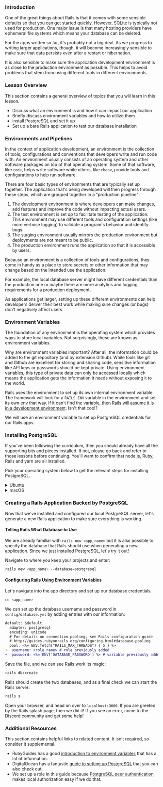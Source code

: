 ### Introduction

One of the great things about Rails is that it comes with some sensible defaults so that you can get started quickly. However, SQLite is typically not used for production. One major issue is that many hosting providers have ephemeral file systems which means your database can be deleted.

For the apps written so far, it's probably not a big deal. As we progress to writing larger applications, though, it will become increasingly sensible to make sure that data persists even after a restart or hibernation.

It is also sensible to make sure the application development environment is as close to the production environment as possible. This helps to avoid problems that stem from using different tools in different environments.

### Lesson Overview

This section contains a general overview of topics that you will learn in this lesson.

- Discuss what an environment is and how it can impact our application
- Briefly discuss environment variables and how to utilize them
- Install PostgreSQL and set it up
- Set up a bare Rails application to test our database installation

### Environments and Pipelines

In the context of application development, an environment is the collection of tools, configurations and conventions that developers write and run code with. An environment usually consists of an operating system and other software packages on top of that operating system. Some of that software, like `code`, helps write software while others, like `rbenv`, provide tools and configurations to help run software.

There are four basic types of environments that are typically set up together. The application that's being developed will then progress through these steps, which are grouped together in a "production pipeline":

1. The development environment is where developers can make changes, add features and improve the code without impacting actual users.
1. The test environment is set up to facilitate testing of the application. This environment may use different tools and configuration settings (like more verbose logging) to validate a program's behavior and identify bugs.
1. The staging environment usually mirrors the production environment but deployments are not meant to be public.
1. The production environment runs the application so that it is accessible by users.

Because an environment is a collection of tools and configurations, they come in handy as a place to store secrets or other information that may change based on the intended use the application.

For example, the local database server might have different credentials than the production one or maybe there are more analytics and logging requirements for a production deployment.

As applications get larger, setting up these different environments can help developers deliver their best work while making sure changes (or bugs) don't negatively affect users.

### Environment Variables
The foundation of any environment is the operating system which provides ways to store local variables. Not surprisingly, these are known as environment variables.

Why are environment variables important? After all, the information could be added to the git repository (and by extension Github). While tools like git and Github are excellent for storing and sharing code, sensitive information like API keys or passwords should be kept private. Using environment variables, this type of private data can only be accessed locally which means the application gets the information it needs without exposing it to the world.

Rails uses the environment to set up its own internal environment variable. The framework will look for a `RAILS_ENV` variable in the environment and set its own env that way. If it can't find the variable, then [Rails will assume it is in a development environment](https://github.com/rails/rails/blob/main/railties/lib/rails.rb#L67). Isn't that cool?

We will use an environment variable to set up PostgreSQL credentials for our Rails apps.

### Installing PostgreSQL

If you've been following the curriculum, then you should already have all the supporting bits and pieces installed. If not, please go back and refer to those lessons before continuing. You'll want to confirm that node.js, Ruby, Rails and yarn are all installed.

Pick your operating system below to get the relevant steps for installing PostgreSQL.

<details markdown="block">
<summary class="dropDown-header">Ubuntu
</summary>

### Step 1: Make sure the system is up to date
Before installing PostgreSQL, it's a good idea to make sure the operating system is up to date.

In Ubuntu, press `Ctrl + Alt + T` to open a new terminal. As a quick reminder, copy and pasting to the terminal in Ubuntu requires doing `Ctrl + Shift + C` and `Ctrl + Shift + V`.

<div class="lesson-note" markdown="1">
#### Note
We will be using `sudo` quite a bit. As you follow these instructions, you may be (re-)prompted for your password. Remember that there will be no visual feedback when you type in your password.
</div>

To update our system, type in these commands:

~~~~bash
sudo apt update
sudo apt upgrade
~~~~

Be sure to review any prompts before pressing `Y` and `Enter`. While they typically advise you about additional space required for updates, this might not be the case!

### Step 2: Install the PostgreSQL packages
After our system is up to date, we will install the packages for PostgreSQL.

~~~bash
sudo apt install postgresql postgresql-contrib libpq-dev
~~~

After installation is complete, let's start the server using this command:

~~~bash
sudo systemctl start postgresql.service
~~~

If you are unsure about whether postgre is active, it's possible to check with this command:

~~~bash
service postgresql status
~~~

Got an error, or don't see an active service? Come visit the Discord for some help!

If postgre is active, you can press `Q` to quit the status screen and move on to the next step.

### Step 3: Setting up PostgreSQL
PostgreSQL is now running, but we have to configure it in order to be able to use it with our local Rails applications.

#### 3.1 PostgreSQL Roles
PostgreSQL authenticates via roles. A role is like a user and the default installation has set up a `postgres` role that we can use to interact with the database server. This is great, but that would mean having to switch to that role every time we wanted to do something with the database server.

Instead, we will set up our own user to avoid switching to `postgres` all the time.

<div class="lesson-note" markdown="1">
#### IMPORTANT
You'll want to take note of your Linux username so we can create the right role! The terminal prompt, by default, is configured in this format:

~~~bash
<linux_username>@<machine_name>: 
~~~
</div>

#### 3.2 Creating a New Role
With all your information ready, let's create a role in Postgre! The command to do so is:

~~~bash
sudo -u postgres createuser --interactive
~~~

Make sure that you enter your Linux user name as the name of the role, and be sure to make that user a superuser. Setting up a role this way means that we leverage "peer authentication" which makes using the local database very easy from Rails.

#### 3.3 Creating the Role Database
One other important step in setting up Postgre is that each role must have its own database of the same name. Without it, the role we just created will not be able to log in or interact with the Postgre server.

You can try to run `psql` now, but you will get an error that the database does not exist. Not to worry, let's create one to resolve fix this:

~~~bash
sudo -u postgres createdb <linux_username>
~~~

Now our role is fully set up: we've got `<role_name>` and that role has a database.

#### 3.4 Securing Our New Role
One important thing that we have to do is to set up a password for our new role so that the data is protected. Now that our role is set up, we can actually use it to administer the Postgre server. All you have to do is enter this command to get into the PostgreSQL prompt:

~~~bash
psql
~~~

You should see the PostgreSQL prompt come up with the new role we just created, like so:

~~~
<role_name>=#
~~~

If you don't see a similar prompt, then reach out on Discord for some help. 

If you **do** see a similar prompt, then we can create a password for the role like so:

~~~
\password <role_name>
~~~

You'll be prompted to enter a password and to verify it. Once you are done, the prompt will return to normal. Now, we will configure the permissions for our new role:

~~~
grant all privileges on database <role_database_name> to <role_name>;
~~~

Remember that you should change the `<role_database_name>` and `<role_name>` (they should both the same)! If you see `GRANT` in response to the command, then you can type `\q` to exit the prompt.

#### 3.5 Saving Access Information in the Environment
After finishing our configuration, the last step is save it into the environment to access later.

In order to save our password to the environment, we can run this command:

~~~bash
echo 'export DATABASE_PASSWORD="<role_password>"' >> ~/.bashrc
~~~

Note here the name we've chosen for our environment variable: `DATABASE_PASSWORD`. Also, remember to update `<role_password>` in the command to what was set above!

Now, this variable lives in our environment for us to use. As the variable is new, we'll want to reload the environment so that we can access it. To reload the environment, you can close and re-open your terminal.

Once that's done, we can move to testing it out!

</details>

<details markdown="block">
<summary class="dropDown-header">macOS
</summary>

### Step 1: Make sure the system is up to date
Before running commands with homebrew, you'll want to make sure things are up to date. Run the following commands.

~~~~bash
brew update
brew upgrade
~~~~

If your terminal doesn't recognize `brew`, then you'll need to go and install homebrew. You can find it and other installs in the curriculum [here](https://www.theodinproject.com/lessons/installation_lessons).

### Step 2: Install the PostgreSQL packages
Now that we've ensured our packages are up to date, we will use brew to install PostgreSQL.

~~~bash
brew install postgresql@14
~~~

After installation is complete, let's start the server using this command:

~~~bash
brew services start postgresql@14
~~~

If you are unsure about whether postgres is active, it's possible to check with this command:

~~~bash
brew services info postgresql@14
~~~

Got an error, or don't see an active service? Come visit the Discord for some help!

If the postgres service is active, move on to the next step.

### Step 3: Setting up PostgreSQL
PostgreSQL is now running, but we have to configure it in order to be able to use it with our local Rails applications.

#### 3.1 PostgreSQL Roles
PostgreSQL authenticates via roles. A role is like a user, and by default, the install on MacOS should have a role set up with your MacOS username. If you're not sure of your username, you can run the command `whoami` in your terminal to get it. To verify that you have a role in postgres matching your username, enter the following command:

~~~bash
psql postgres
~~~

And you should see a prompt like this
~~~
psql (14.x (Homebrew))
Type "help" for help.

postgres=#
~~~
Input `\du`, hit Return, and check that your MacOS username is the listed role name.

#### 3.2 Creating the Role Database
One other important step in setting up postgres is that each role must have its own database of the same name. We need this to login as the role matching our username. While still in the postgres session prompt, type the following command to create the new database. Make sure you include the semicolon.

~~~
CREATE DATABASE <username>;
~~~

Now our role is fully set up: we've got `<role_name>` and that role has a database. Enter the command `\q` to exit the interactive terminal for `postgres`.

#### 3.3 Securing Our New Role
One important thing that we have to do is to set up a password for our new role so that the data is protected. Now that our role is set up, we can actually use it to administer the postgres server. All you have to do is enter this command to get into the PostgreSQL prompt for the database matching your user:

~~~bash
psql
~~~

You should now see the postgres prompt come up like this:

~~~
<role_name>=#
~~~

If you don't see a similar prompt, then reach out on Discord for some help. 

If you **do** see a similar prompt, then we can create a password for the role like so:

~~~
\password <role_name>
~~~

You'll be prompted to enter a password and to verify it. Once you are done, the prompt will return to normal. Now, we will configure the permissions for our new role:

~~~
grant all privileges on database <role_database_name> to <role_name>;
~~~

Remember that you should change the `<role_database_name>` and `<role_name>` (they should both the same)! If you see `GRANT` in response to the command, then you can type `\q` to exit the prompt.

#### 3.4 Saving Access Information in the Environment
After finishing our configuration, the last step is save it into the environment to access later.

In order to save our password to the environment, we can run this command:

~~~bash
echo 'export DATABASE_PASSWORD="<role_password>"' >> ~/.zshrc
~~~

Note here the name we've chosen for our environment variable: `DATABASE_PASSWORD`. Also, remember to update `<role_password>` in the command to what was set above!

Now, this variable lives in our environment for us to use. As the variable is new, we'll want to reload the environment so that we can access it. To reload the environment, you can close and re-open your terminal.

Once that's done, we can move to testing it out!

</details>

</details>

### Creating a Rails Application Backed by PostgreSQL
Now that we've installed and configured our local PostgreSQL server, let's generate a new Rails application to make sure everything is working.

#### Telling Rails What Database to Use
We are already familiar with `rails new <app_name>` but it is also possible to specify the database that Rails should use when generating a new application. Since we just installed PostgreSQL, let's try it out!

Navigate to where you keep your projects and enter:

~~~bash
rails new <app_name> --database=postgresql
~~~

#### Configuring Rails Using Environment Variables
Let's navigate into the app directory and set up our database credentials.

~~~bash
cd <app_name>
~~~

We can set up the database username and password in `config/database.yml` by adding entries with our information:

~~~diff
default: &default
  adapter: postgresql
  encoding: unicode
  # For details on connection pooling, see Rails configuration guide
  # http://guides.rubyonrails.org/configuring.html#database-pooling
  pool: <%= ENV.fetch("RAILS_MAX_THREADS") { 5 } %>
+  username: <role_name> # role previously added
+  password: <%= ENV['DATABASE_PASSWORD'] %> # variable previously added
~~~

Save the file, and we can see Rails work its magic:

~~~bash
rails db:create
~~~

Rails should create the two databases, and as a final check we can start the Rails server:

~~~bash
rails s
~~~

Open your browser, and head on over to `localhost:3000`. If you are greeted by the Rails splash page, then we did it! If you see an error, come to the Discord community and get some help!

### Additional Resources

This section contains helpful links to related content. It isn’t required, so consider it supplemental.

-   RubyGuides has a good [introduction to environment variables](https://www.rubyguides.com/2019/01/ruby-environment-variables/) that has a lot of information.
-   DigitalOcean has a fantastic [guide to setting up PostgreSQL](https://www.digitalocean.com/community/tutorials/how-to-install-and-use-postgresql-on-ubuntu-22-04) that you can also check out.
-   We set up a role in this guide because [PostgreSQL peer authentication](https://www.postgresql.org/docs/current/auth-peer.html) makes local authorization easy if we do that.